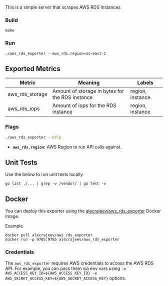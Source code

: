 This is a simple server that scrapes AWS RDS Instances

### Build
```
make
```

### Run
```
./aws_rds_exporter --aws_rds.region=us-east-1
```

## Exported Metrics

| Metric                              | Meaning                                                                                              | Labels                                        |
| ----------------------------------- | ---------------------------------------------------------------------------------------------------- | --------------------------------------------- |
| aws_rds_storage   | Amount of storage in bytes for the RDS instance           | region, instance |
| aws_rds_iops   | Amount of iops for the RDS instance           | region, instance |

### Flags

```bash
./aws_rds_exporter --help
```

* __`aws_rds.region`:__ AWS Region to run API calls against.

## Unit Tests
Use the below to run unit tests locally.
```
go list ./... | grep -v /vendor/ | go test -v
```

## Docker
You can deploy this exporter using the [alecrajeev/aws_rds_exporter](https://hub.docker.com/r/alecrajeev/aws_rds_exporter/) Docker Image.

Example
```
docker pull alecrajeev/aws_rds_exporter
docker run -p 9785:9785 alecrajeev/aws_rds_exporter
```

### Credentials
The `aws_rds_exporter` requires AWS credentials to access the AWS RDS API. For example, you can pass them via env vars using `-e AWS_ACCESS_KEY_ID=${AWS_ACCESS_KEY_ID} -e AWS_SECRET_ACCESS_KEY=${AWS_SECRET_ACCESS_KEY}` options.

